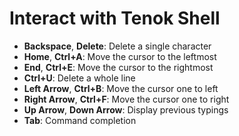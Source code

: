Interact with Tenok Shell
=========================

* **Backspace**, **Delete**: Delete a single character
* **Home**, **Ctrl+A**: Move the cursor to the leftmost
* **End**, **Ctrl+E**: Move the cursor to the rightmost
* **Ctrl+U**: Delete a whole line
* **Left Arrow**, **Ctrl+B**: Move the cursor one to left
* **Right Arrow**, **Ctrl+F**: Move the cursor one to right
* **Up Arrow**, **Down Arrow**: Display previous typings
* **Tab**: Command completion
